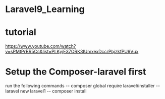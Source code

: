 # Laravel9_Learning
 

# tutorial
https://www.youtube.com/watch?v=sPMtPrBR5Cc&list=PLKyjE37ORK3IUmxexDccrPbjzkfPU9Vux

# Setup the Composer-laravel first
run the following commands
-- composer global require laravel/installer
-- laravel new laravel1
-- composer install